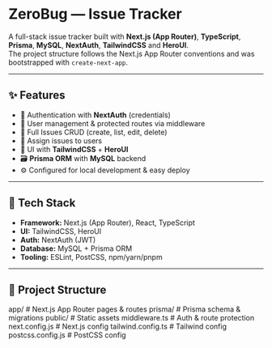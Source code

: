 # ZeroBug — Issue Tracker

A full-stack issue tracker built with **Next.js (App Router)**, **TypeScript**, **Prisma**, **MySQL**, **NextAuth**, **TailwindCSS** and **HeroUI**.  
The project structure follows the Next.js App Router conventions and was bootstrapped with `create-next-app`.

---

## ✨ Features

- 🔐 Authentication with **NextAuth** (credentials)
- 👥 User management & protected routes via middleware
- 🐞 Full Issues CRUD (create, list, edit, delete)
- 👤 Assign issues to users
- 🎨 UI with **TailwindCSS** + **HeroUI**
- 🗃️ **Prisma ORM** with **MySQL** backend
- ⚙️ Configured for local development & easy deploy

---

## 🧱 Tech Stack

- **Framework:** Next.js (App Router), React, TypeScript  
- **UI:** TailwindCSS, HeroUI  
- **Auth:** NextAuth (JWT)  
- **Database:** MySQL + Prisma ORM  
- **Tooling:** ESLint, PostCSS, npm/yarn/pnpm

---

## 📁 Project Structure
app/ # Next.js App Router pages & routes
prisma/ # Prisma schema & migrations
public/ # Static assets
middleware.ts # Auth & route protection
next.config.js # Next.js config
tailwind.config.ts # Tailwind config
postcss.config.js # PostCSS config

